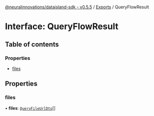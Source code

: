 [@neuralinnovations/dataisland-sdk - v0.5.5](../../README.md) / [Exports](../modules.md) / QueryFlowResult

# Interface: QueryFlowResult

## Table of contents

### Properties

- [files](QueryFlowResult.md#files)

## Properties

### files

• **files**: [`QueryFileUrlDto`](QueryFileUrlDto.md)[]
